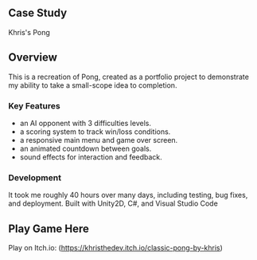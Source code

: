 ## Case Study

Khris's Pong

## Overview

This is a recreation of Pong, created as a portfolio project to demonstrate my ability to take a small-scope idea to completion.

### Key Features

- an AI opponent with 3 difficulties levels.
- a scoring system to track win/loss conditions.
- a responsive main menu and game over screen.
- an animated countdown between goals.
- sound effects for interaction and feedback.

### Development

It took me roughly 40 hours over many days, including testing, bug fixes, and deployment. Built with Unity2D, C#, and Visual Studio Code

## Play Game Here

Play on Itch.io: (https://khristhedev.itch.io/classic-pong-by-khris)
